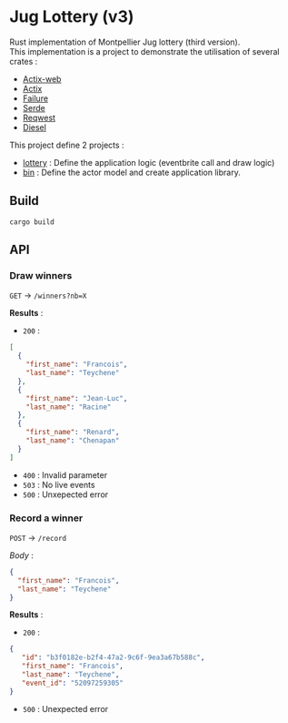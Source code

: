 # Jug Lottery (v3)

Rust implementation of Montpellier Jug lottery (third version).  
This implementation is a project to demonstrate the utilisation of several crates :
 - [Actix-web](https://github.com/actix/actix-web)
 - [Actix](https://github.com/actix/actix)
 - [Failure](https://github.com/rust-lang-nursery/failure)
 - [Serde](https://github.com/serde-rs/serde)
 - [Reqwest](https://github.com/seanmonstar/reqwest)
 - [Diesel](https://github.com/diesel-rs/diesel)
 
 
 This project define 2 projects :
  - [lottery](lottery) : Define the application logic (eventbrite call and draw logic)
  - [bin](bin) : Define the actor model and create application library.


## Build

`cargo build`

## API

### Draw winners 
`GET` -> `/winners?nb=X`

__Results__ : 
 - `200` : 
```json
[
  {
    "first_name": "Francois",
    "last_name": "Teychene"
  },
  {
    "first_name": "Jean-Luc",
    "last_name": "Racine"
  },
  {
    "first_name": "Renard",
    "last_name": "Chenapan"
  }
]
```
 - `400` : Invalid parameter
 - `503` : No live events
 - `500` : Unxepected error

### Record a winner
`POST` -> `/record`

_Body_ : 
```json
{
  "first_name": "Francois",
  "last_name": "Teychene"
}
```

__Results__ : 
 - `200` : 
 ```json
{
    "id": "b3f0182e-b2f4-47a2-9c6f-9ea3a67b588c",
    "first_name": "Francois",
    "last_name": "Teychene",
    "event_id": "52097259305"
}
```
 - `500` : Unexpected error